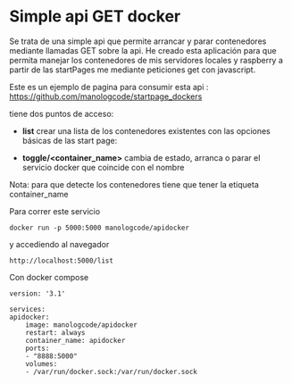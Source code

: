 # Simple api GET docker

Se trata de una simple api que permite arrancar y parar contenedores mediante llamadas GET sobre la api.
He creado esta aplicación para que permita manejar los contenedores de mis servidores locales y raspberry a partir de las startPages me mediante peticiones get con javascript.

Este es un ejemplo de pagina para consumir esta api : https://github.com/manologcode/startpage_dockers

tiene dos puntos de acceso:

 - **list** crear una lista de los contenedores existentes con las opciones básicas de las start page:

 - **toggle/<container_name>** cambia de estado, arranca o parar el servicio docker que coincide con el nombre

Nota: para que detecte los contenedores tiene que tener la etiqueta container_name

Para correr este servicio

    docker run -p 5000:5000 manologcode/apidocker

y accediendo al navegador 

    http://localhost:5000/list

Con docker compose

    version: '3.1'

    services:
    apidocker:
        image: manologcode/apidocker
        restart: always
        container_name: apidocker
        ports:
        - "8888:5000"
        volumes:
        - /var/run/docker.sock:/var/run/docker.sock
